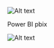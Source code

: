 ![Alt text](
https://v5.airtableusercontent.com/v3/u/29/29/1717984800000/UBHolGKZ_Vx0y_9P7JjDcQ/4oaztVEYArCJSyx8BmsWLuCwbtQWGtl8UzuFpzZnarQi-R46qlPVp7lfbNhIh2iMquxNt8MUqpKI89TffO-PaP6KURj3sXt2xf8HPkyiznyDerKFtjfpGdeB0f_DGZbCqlsZrOuTdYvLalTAzBea8dmPYTgUx6LkWRr4sZM1TKcwYYHqyus6nwuLtqt0o673LIqpuvNrVA2UjXReXvTj5g/fv_VYkFIweuFFF8TX4rlKrUcD1FLPsX4sFhn-7uLsIE)

Power BI pbix

![Alt text](https://v5.airtableusercontent.com/v3/u/29/29/1717984800000/RJTJgp7XPpp-_ssIynxZqw/kY9LqIKceeFBPRt3Zlslu5aXxcTOE49n9Q4Rg9BwczOFg7Vq7If0rRmCD3OBYf-ZmlA4Aj-X-3qTnm80gXGjtqZ54BiwwNBTc1jjv4AyYiQd8adojCOO9aHcFSwSK5mArCC1u_0BFL_RKX_BDkTiPA/A6id-SidLSFT_ofjLu5pUWXQnIUwM3z0IWMO-VZla34)


